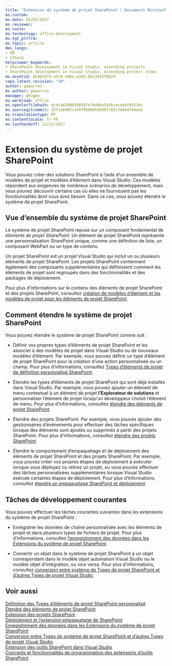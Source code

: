 ```yaml
---
title: "Extension du système de projet SharePoint | Documents Microsoft"
ms.custom: 
ms.date: 02/02/2017
ms.reviewer: 
ms.suite: 
ms.technology: office-development
ms.tgt_pltfrm: 
ms.topic: article
dev_langs:
- VB
- CSharp
helpviewer_keywords:
- SharePoint development in Visual Studio, extending projects
- SharePoint development in Visual Studio, extending project items
ms.assetid: 654b2973-a5c9-44be-a3d2-8bc3d15f9624
caps.latest.revision: "38"
author: gewarren
ms.author: gewarren
manager: ghogen
ms.workload: office
ms.openlocfilehash: ec4ca6100b3b0587e7e4dba5a56ceca4e5d5534c
ms.sourcegitcommit: 32f1a690fc445f9586d53698fc82c7debd784eeb
ms.translationtype: MT
ms.contentlocale: fr-FR
ms.lasthandoff: 12/22/2017
---
```

# <a name="extending-the-sharepoint-project-system"></a>Extension du système de projet SharePoint
  Vous pouvez créer des solutions SharePoint à l’aide d’un ensemble de modèles de projet et modèles d’élément dans Visual Studio. Ces modèles répondent aux exigences de nombreux scénarios de développement, mais vous pouvez découvrir certains cas où elles ne fournissent pas les fonctionnalités dont vous avez besoin. Dans ce cas, vous pouvez étendre le système de projet SharePoint.  
  
## <a name="overview-of-the-sharepoint-project-system"></a>Vue d’ensemble du système de projet SharePoint  
 Le système de projet SharePoint repose sur un composant fondamental de *éléments de projet SharePoint*. Un élément de projet SharePoint représente une personnalisation SharePoint unique, comme une définition de liste, un composant WebPart ou un type de contenu.  
  
 Un projet SharePoint est un projet Visual Studio qui inclut un ou plusieurs éléments de projet SharePoint. Les projets SharePoint contiennent également des composants supplémentaires qui définissent comment les éléments de projet sont regroupés dans des fonctionnalités et des packages de déploiement.  
  
 Pour plus d’informations sur le contenu des éléments de projet SharePoint et des projets SharePoint, consultez [création de modèles d’élément et les modèles de projet pour les éléments de projet SharePoint](../sharepoint/creating-item-templates-and-project-templates-for-sharepoint-project-items.md).  
  
## <a name="how-to-extend-the-sharepoint-project-system"></a>Comment étendre le système de projet SharePoint  
 Vous pouvez étendre le système de projet SharePoint comme suit :  
  
-   Définir vos propres types d’éléments de projet SharePoint et les associer à des modèles de projet dans Visual Studio ou de nouveaux modèles d’élément. Par exemple, vous pouvez définir un type d’élément de projet SharePoint pour la création d’une action personnalisée ou un champ. Pour plus d’informations, consultez [Types d’éléments de projet de définition personnalisé SharePoint](../sharepoint/defining-custom-sharepoint-project-item-types.md).  
  
-   Étendre les types d’éléments de projet SharePoint qui sont déjà installés dans Visual Studio. Par exemple, vous pouvez ajouter un élément de menu contextuel à un élément de projet **l’Explorateur de solutions** et personnaliser l’élément de projet lorsqu’un développeur choisit l’élément de menu. Pour plus d’informations, consultez [étendre des éléments de projet SharePoint](../sharepoint/extending-sharepoint-project-items.md).  
  
-   Étendre des projets SharePoint. Par exemple, vous pouvez ajouter des gestionnaires d’événements pour effectuer des tâches spécifiques lorsque des éléments sont ajoutés ou supprimés à partir des projets SharePoint. Pour plus d’informations, consultez [étendre des projets SharePoint](../sharepoint/extending-sharepoint-projects.md).  
  
-   Étendre le comportement d’empaquetage et de déploiement des éléments de projet SharePoint et des projets SharePoint. Par exemple, vous pouvez créer vos propres étapes de déploiement à exécuter lorsque vous déployez ou retirez un projet, ou vous pouvez effectuer des tâches personnalisées supplémentaires lorsque Visual Studio exécute certaines étapes de déploiement. Pour plus d’informations, consultez [étendre un empaquetage SharePoint et déploiement](../sharepoint/extending-sharepoint-packaging-and-deployment.md).  
  
## <a name="common-development-tasks"></a>Tâches de développement courantes  
 Vous pouvez effectuer les tâches courantes suivantes dans les extensions du système de projet SharePoint :  
  
-   Enregistrer les données de chaîne personnalisée avec les éléments de projet et dans plusieurs types de fichiers de projet. Pour plus d’informations, consultez [l’enregistrement des données dans les Extensions du système de projet SharePoint](../sharepoint/saving-data-in-extensions-of-the-sharepoint-project-system.md).  
  
-   Convertir un objet dans le système de projet SharePoint à un objet correspondant dans le modèle objet automation Visual Studio ou le modèle objet d’intégration, ou vice versa. Pour plus d’informations, consultez [conversion entre système de Types de projet SharePoint et d’autres Types de projet Visual Studio](../sharepoint/converting-between-sharepoint-project-system-types-and-other-visual-studio-project-types.md).  
  
## <a name="see-also"></a>Voir aussi  
 [Définition des Types d’éléments de projet SharePoint personnalisé](../sharepoint/defining-custom-sharepoint-project-item-types.md)   
 [Étendre des éléments de projet SharePoint](../sharepoint/extending-sharepoint-project-items.md)   
 [Extension des projets SharePoint](../sharepoint/extending-sharepoint-projects.md)   
 [Déploiement et l’extension empaquetage de SharePoint](../sharepoint/extending-sharepoint-packaging-and-deployment.md)   
 [Enregistrement des données dans les Extensions du système de projet SharePoint](../sharepoint/saving-data-in-extensions-of-the-sharepoint-project-system.md)   
 [Conversion entre Types de système de projet SharePoint et d’autres Types de projet Visual Studio](../sharepoint/converting-between-sharepoint-project-system-types-and-other-visual-studio-project-types.md)   
 [Extension des outils SharePoint dans Visual Studio](../sharepoint/extending-the-sharepoint-tools-in-visual-studio.md)   
 [Concepts et fonctionnalités de programmation des extensions d’outils SharePoint](../sharepoint/programming-concepts-and-features-for-sharepoint-tools-extensions.md)  
  
  